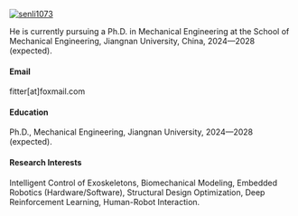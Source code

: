 

[![senli1073](https://img.shields.io/badge/fitter1999-github-blue?logo=github)](https://github.com/fitter1999)

He is currently pursuing a Ph.D. in Mechanical Engineering at the School of Mechanical Engineering, Jiangnan University, China, 2024—2028 (expected).

#### Email
fitter[at]foxmail.com

#### Education
Ph.D., Mechanical Engineering, Jiangnan University, 2024—2028 (expected).

#### Research Interests
Intelligent Control of Exoskeletons, Biomechanical Modeling, Embedded Robotics (Hardware/Software), Structural Design Optimization, Deep Reinforcement Learning, Human-Robot Interaction.

